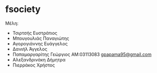 # fsociety
Μέλη:
* Τσιρτσής Ευστράτιος
* Μπουγουλιάς Παναγιώτης
* Αγορογιάννης Ευάγγελος
* Δανιήλ Άγγελος
* Παπαμαργαρίτης Γεώργιος AM:03113083 gpapama95@gmail.com
* Αλεξανδρινάκη Δήμητρα
* Πιερράκος Χρήστος
